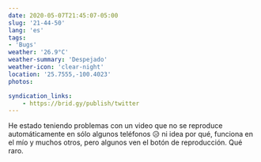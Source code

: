 ```yaml
---
date: 2020-05-07T21:45:07-05:00
slug: '21-44-50'
lang: 'es'
tags:
- 'Bugs'
weather: '26.9°C'
weather-summary: 'Despejado'
weather-icon: 'clear-night'
location: '25.7555,-100.4023'
photos:

syndication_links:
    - https://brid.gy/publish/twitter
---
```

He estado teniendo problemas con un video que no se reproduce automáticamente en sólo algunos teléfonos 😥 ni idea por qué, funciona en el mío y muchos otros, pero algunos ven el botón de reproducción. Qué raro. 